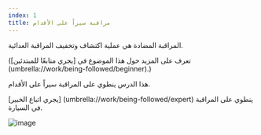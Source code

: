 ```yaml
---
index: 1
title: مراقبة سيراً على الأقدام
---
```

المراقبة المضادة هي عملية اكتشاف وتخفيف المراقبة العدائية.

(تعرف على المزيد حول هذا الموضوع في [يجري متابعًا للمبتدئين] (umbrella://work/being-followed/beginner).)

هذا الدرس ينطوي على المراقبة سيراً على الأقدام.

[يجري اتباع الخبير] (umbrella://work/being-followed/expert) ينطوي على المراقبة في السيارة.

![image](surveillance2.png)